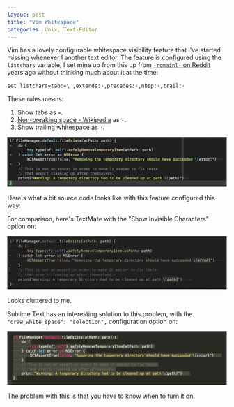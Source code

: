 ```yaml
---
layout: post
title: "Vim Whitespace"
categories: Unix, Text-Editor
---
```


Vim has a lovely configurable whitespace visibility feature that I've started missing whenever I another text editor. The feature is configured using the `listchars` variable, I set mine up from this up from [`-romainl-` on Reddit](https://www.reddit.com/r/vim/comments/4hoa6e/what_do_you_use_for_your_listchars/) years ago without thinking much about it at the time:

	set listchars=tab:»\ ,extends:›,precedes:‹,nbsp:·,trail:·

These rules means:

1. Show tabs as `»`.
2. [Non-breaking space - Wikipedia](https://en.wikipedia.org/wiki/Non-breaking_space) as `·`.
3. Show trailing whitespace as `·`.

![Vim](../assets/2018-12-10-vim.png)

Here's what a bit source code looks like with this feature configured this way:

For comparison, here's TextMate with the "Show Invisible Characters" option on:

![Textmate](../assets/2018-12-10-textmate.png)

Looks cluttered to me.

Sublime Text has an interesting solution to this problem, with the `"draw_white_space": "selection",` configuration option on:

![Sublime Text](../assets/2018-12-10-sublime-text.png)

The problem with this is that you have to know when to turn it on.
